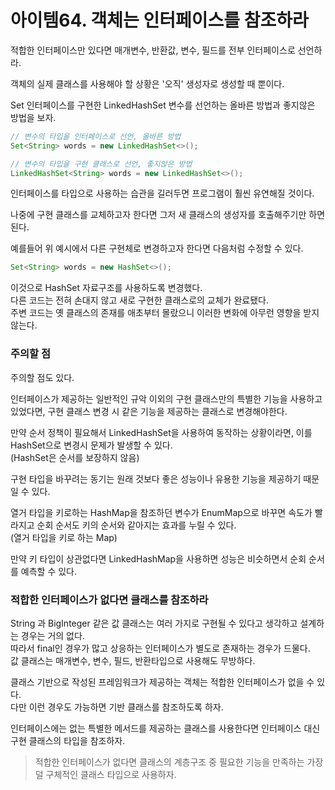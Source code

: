 # 아이템64. 객체는 인터페이스를 참조하라

적합한 인터페이스만 있다면 매개변수, 반환값, 변수, 필드를 전부 인터페이스로 선언하라.

객체의 실제 클래스를 사용해야 할 상황은 '오직' 생성자로 생성할 때 뿐이다.

Set 인터페이스를 구현한 LinkedHashSet 변수를 선언하는 올바른 방법과 좋지않은 방법을 보자.

```java
// 변수의 타입을 인터페이스로 선언, 올바른 방법
Set<String> words = new LinkedHashSet<>();

// 변수의 타입을 구현 클래스로 선언, 좋지않은 방법
LinkedHashSet<String> words = new LinkedHashSet<>();
```

인터페이스를 타입으로 사용하는 습관을 길러두면 프로그램이 훨씬 유연해질 것이다.

나중에 구현 클래스를 교체하고자 한다면 그저 새 클래스의 생성자를 호출해주기만 하면 된다.

예를들어 위 예시에서 다른 구현체로 변경하고자 한다면 다음처럼 수정할 수 있다.

```java
Set<String> words = new HashSet<>();
```

이것으로 HashSet 자료구조를 사용하도록 변경했다.   
다른 코드는 전혀 손대지 않고 새로 구현한 클래스로의 교체가 완료됐다.   
주변 코드는 옛 클래스의 존재를 애초부터 몰랐으니 이러한 변화에 아무런 영향을 받지 않는다.

### 주의할 점

주의할 점도 있다.   

인터페이스가 제공하는 일반적인 규악 이외의 구현 클래스만의 특별한 기능을 사용하고 있었다면, 
구현 클래스 변경 시 같은 기능을 제공하는 클래스로 변경해야한다.

만약 순서 정책이 필요해서 LinkedHashSet을 사용하여 동작하는 상황이라면, 이를 HashSet으로 변경시 문제가 발생할 수 있다.   
(HashSet은 순서를 보장하지 않음)

구현 타입을 바꾸려는 동기는 원래 것보다 좋은 성능이나 유용한 기능을 제공하기 때문일 수 있다.

열거 타입을 키로하는 HashMap을 참조하던 변수가 
EnumMap으로 바꾸면 속도가 빨라지고 순회 순서도 키의 순서와 같아지는 효과를 누릴 수 있다.   
(열거 타입을 키로 하는 Map)

만약 키 타입이 상관없다면 LinkedHashMap을 사용하면 성능은 비슷하면서 순회 순서를 예측할 수 있다.

### 적합한 인터페이스가 없다면 클래스를 참조하라

String 과 BigInteger 같은 값 클래스는 여러 가지로 구현될 수 있다고 생각하고 설계하는 경우는 거의 없다.   
따라서 final인 경우가 많고 상응하는 인터페이스가 별도로 존재하는 경우가 드물다.   
값 클래스는 매개변수, 변수, 필드, 반환타입으로 사용해도 무방하다.

클래스 기반으로 작성된 프레임워크가 제공하는 객체는 적합한 인터페이스가 없을 수 있다.   
다만 이런 경우도 가능하면 기반 클래스를 참조하도록 하자.

인터페이스에는 없는 특별한 메서드를 제공하는 클래스를 사용한다면 인터페이스 대신 구현 클래스의 타입을 참조하자.

> 적합한 인터페이스가 없다면 클래스의 계층구조 중 필요한 기능을 만족하는 가장 덜 구체적인 클래스 타입으로 사용하자.